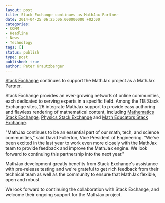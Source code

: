 ```yaml
---
layout: post
title: Stack Exchange continues as MathJax Partner
date: 2014-04-25 06:25:06.000000000 +02:00
categories:
- COMM
- Headline
- News
- Technology
tags: []
status: publish
type: post
published: true
author: Peter Krautzberger
---
```


[Stack Exchange](http://stackexchange.com) continues to support the MathJax project as a MathJax Partner.

Stack Exchange provides an ever-growing network of online communities, each dedicated to serving experts in a specific field. Among the 118 Stack Exchange sites, 26 integrate MathJax support to provide easy authoring and flawless rendering of mathematical content, including [Mathematics Stack Exchange](http://math.stackexchange.com), [Physics Stack Exchange](http://physics.stackexchange.com) and [Math Educators Stack Exchange](http://matheducators.stackexchange.com/).

"MathJax continues to be an essential part of our math, tech, and science communities," said David Fullerton, Vice President of Engineering. "We've been excited in the last year to work even more closely with the MathJax team to provide feedback and improve the MathJax engine. We look forward to continuing this partnership into the next year."

MathJax development greatly benefits from Stack Exchange's assistance with pre-release testing and we're grateful to get rich feedback from their technical team as well as the community to ensure that MathJax flexible, open and robust.

We look forward to continuing the collaboration with Stack Exchange, and welcome their ongoing support for the MathJax project.